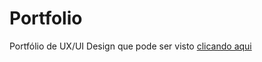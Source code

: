 # Portfolio
Portfólio de UX/UI Design que pode ser visto [clicando aqui](https://joperdo.github.io/portifolio/)
